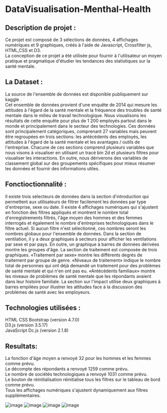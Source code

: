 # DataVisualisation-Menthal-Health

<h2>Description de projet :</h2>
Ce projet est composé de 3 sélections de données, 4 affichages numériques et 9 graphiques, créés à l'aide de Javascript, Crossfilter js, HTML,CSS  et D3.</br>
La conception de ce projet  a été utilisée pour fournir à l'utilisateur un moyen pratique et pragmatique d'étudier les tendances des statistiques sur la santé mentale.

<h2>La Dataset :</h2>
La source de l'ensemble de données est disponible publiquement sur kaggle .</br>
Cet ensemble de données provient d'une enquête de 2014 qui mesure les attitudes à l'égard de la santé mentale et la fréquence des troubles de santé mentale dans le milieu de travail technologique. Nous visualisons les résultats de cette enquête pour plus de 1 200 employés partout dans le monde et principalement dans le secteur des technologies. Ces données sont principalement catégoriques, comprenant 27 variables mais peuvent être regroupées en trois sections: les antécédents des employés, les attitudes à l'égard de la santé mentale et les avantages / outils de l'entreprise. Chacune de ces sections comprend plusieurs variables que nous visons à visualiser en utilisant un tracé bin 2d et plusieurs filtres pour visualiser les interactions. En outre, nous dériverons des variables de classement global sur des groupements spécifiques pour mieux résumer les données et fournir des informations utiles.

<h2>Fonctioctionnalité : </h2>
Il existe trois sélecteurs de données dans la section d'introduction qui permettent aux utilisateurs de filtrer facilement les données par type d'entreprise, sexe ou date.
Il existe 4 affichages numériques qui s'ajustent en fonction des filtres appliqués et montrent le nombre total d'enregistrements filtrés, l'âge moyen des hommes et des femmes interrogés et également le nombre d'entreprises technologiques dans le filtre actuel. Si aucun filtre n'est sélectionné, ces nombres seront les nombres globaux pour l'ensemble de données.
Dans la section de ventilation, il y a deux graphiques à secteurs pour afficher les ventilations par sexe et par pays. En outre, un graphique à barres de données dérivées montre les groupes d'âge.
La section de traitement est composée de trois graphiques. «Traitement par sexe» montre les différents degrés de traitement par groupe de genre. «Niveaux de traitement» indique le nombre total de personnes qui ont déjà demandé un traitement pour des problèmes de santé mentale et qui n'en ont pas eu. «Antécédents familiaux» montre les niveaux de problèmes de santé mentale que les répondants avaient dans leur histoire familiale.
La section sur l'impact utilise deux graphiques à barres empilées pour illustrer les attitudes face à la discussion des problèmes de santé avec les employeurs.


<h2>Technologies utilisées :</h2>
HTML CSS Bootstrap (version 4.7.0) </br>
D3.js (version 3.5.17)</br>
 JavaScript Dc.js (version 2.1.8) </br>
<h2> Resultats:</h2>
La fonction d'âge moyen a renvoyé 32 pour les hommes et les femmes comme prévu.</br>
Le décompte des répondants a renvoyé 1259 comme prévu.</br>
Le nombre de sociétés technologiques a renvoyé 1031 comme prévu.</br>
Le bouton de réinitialisation réinitialise tous les filtres sur le tableau de bord comme prévu.</br>
Tous les affichages numériques s'ajustent dynamiquement aux filtres supplémentaires.</br>



![image](https://user-images.githubusercontent.com/58346874/103141074-7fc9ed00-46ef-11eb-9033-dc13a87d237d.png)
![image](https://user-images.githubusercontent.com/58346874/103141077-835d7400-46ef-11eb-8b28-409b4cee47bd.png)
![image](https://user-images.githubusercontent.com/58346874/103141080-87899180-46ef-11eb-8ab8-d64fab0cf2fc.png)
![image](https://user-images.githubusercontent.com/58346874/103141083-8b1d1880-46ef-11eb-8eb7-f84a0fd81f06.png)
